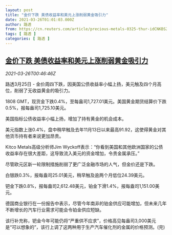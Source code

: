 ```yaml
---
layout: post
title: "金价下跌 美债收益率和美元上涨削弱黄金吸引力"
date: 2021-03-26T01:01:03.000Z
author: 路透
from: https://cn.reuters.com/article/precious-metals-0325-thur-idCNKBS2BI01D
tags: [ 路透 ]
categories: [ 路透 ]
---
```

<!--1616720463000-->
[金价下跌 美债收益率和美元上涨削弱黄金吸引力](https://cn.reuters.com/article/precious-metals-0325-thur-idCNKBS2BI01D)
------

<div>
<div><i>2021-03-26T00:46:46Z</i></div><p>路透3月25日 - 金价周四下跌，因美国公债收益率小幅上扬，美元触及四个月高位，削弱了无收益黄金的吸引力。</p><p>1808 GMT，现货金下跌0.4%，至每盎司1,727.01美元。美国黄金期货结算价下跌0.5%，报每盎司1,725.10美元。</p><p>美国指标公债收益率小幅上扬，增加了持有黄金的机会成本。</p><p>美元指数上涨0.4%，盘中稍早触及去年11月13日以来最高91.92，这使得黄金对其他货币持有者来说更加昂贵。</p><p>Kitco Metals高级分析师Jim Wyckoff表示：“你看到美国和其他欧洲国家的公债收益率存在很大差距，这导致流入美元的资金增加，令贵金属承压。”</p><p>尽管欧元区新一轮限制措施削弱了更广泛金融市场的人气，但金价还是下跌。</p><p>白银跌0.3%，报每盎司25.01美元，稍早触及逾两个月低位24.39美元。</p><p>钯金下跌0.8%，报每盎司2,612.48美元，铂金下滑1.4%，报每盎司1,151.00美元。</p><p>德国商业银行在一份报告中表示，尽管今年南非的铂金供应可能增加，但未来几年不断增长的汽车行业需求可能会令铂金供应短缺。</p><p>该行补充称，钯金今年可能仍将“严重供不应求”，价格高见每盎司3,000美元是“可以想象的”，该行上调了这两种用于生产汽车催化剂的金属的价格预测。(完)</p>
</div>

